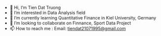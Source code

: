 - 👋 Hi, I’m Tien Dat Truong
- 👀 I’m interested in Data Analysis field
- 🌱 I’m currently learning Quantitative Finance in Kiel University, Germany
- 💞️ I’m looking to collaborate on Finnance, Sport Data Project
- 📫 How to reach me : Email: tiendat21071995@gmail.com

<!---
thanhminhr/thanhminhr is a ✨ special ✨ repository because its `README.md` (this file) appears on your GitHub profile.
You can click the Preview link to take a look at your changes.
--->
